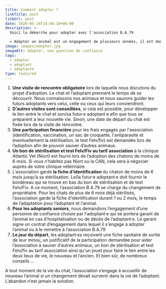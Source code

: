 ```yaml
---
title: Comment adopter ?
linkTitle: post
linkUrl: post
date: 2020-05-14T14:46:10+06:00
description: >-
  Voici la démarche pour adopter avec l'association B.A.79

  « Adopter un animal est un engagement de plusieurs années, il est donc nécessaire de prendre son temps avant de tenter l’aventure, elle n’en sera que plus belle. Un animal est un être sensible qui a des besoins (nourriture de qualité, câlins et soins vétérinaires …). L’adoptant est responsable de son bien-être. »  
image: images/adopter.jpg
imageAlt: adopter, une question de confiance
tags:
  - adopter
  - adoptant
  - adoptante
type: featured
---
```

1. **Une visite de rencontre obligatoire** lors de laquelle nous discutons du projet d’adoption. Le chat et l’adoptant prennent le temps de se découvrir. Nous connaissons nos animaux et nous saurons guider les futurs adoptants vers celui, celle ou ceux qui leurs conviendront.
2. **D’autres visites sont conseillées**, si cela est possible, pour développer le lien entre le chat et son/sa futur·e adoptant·e afin que tous se préparent à leur nouvelle vie. Sinon, une date de départ du chat est fixée lors de la visite de rencontre.
3. **Une participation financière** pour les frais engagés par l'association (identification, vaccination, un sac de croquette, l'antiparasite et éventuellement la stérilisation, le test Felv/fiv) est demandée lors de l’adoption afin de pouvoir sauver d’autres animaux.
4. **Un bon de stérilisation et test Felv/Fiv au tarif association** à la clinique Atlantic Vet (Niort) est fourni lors de l’adoption des chatons de moins de 6 mois. Si vous n’habitez pas Niort ou la CAN, cela sera à négocier auprès de votre clinique vétérinaire.
5. L’association garde **la fiche d’identification** du chaton de moins de 6 mois jusqu’à sa stérilisation. Le/la futur·e adoptant·e doit fournir le bordereau qui se trouve en bas du bon de stérilisation et de test Felv/Fiv. A ce moment, l’association B.A.79 se charge du changement de propriétaire. Pour les chats de plus de 6 mois déjà stérilisés, l’association garde la fiche d’identification durant 1 ou 2 mois, le temps de l’adaptation pour l’adoptant et l’animal.
6. **Pour les adoptants seniors**, nous demandons l’engagement d’une personne de confiance choisie par l'adoptant·e qui se portera garant de l’animal en cas d’hospitalisation ou de décès de l’adoptant·e. Le garant signe un contrat d’engagement dans lequel il s'engage à adopter l’animal ou à le remettre à l’association B.A.79
7. **Le jour du départ**, les adoptant·es reçoivent une fiche sanitaire de sortie de leur minou, un justificatif de la participation demandée pour aider l’association à sauver d’autres animaux, un bon de stérilisation et test Felv/fiv au tarif association ainsi qu'un jouet pour faire le lien entre les deux lieux de vie, le nouveau et l’ancien. Et bien sûr, de nombreux conseils …

A tout moment de la vie du chat, l’association s’engage à accueillir de nouveau l’animal si un changement devait survenir dans la vie de l’adoptant. L’abandon n’est jamais la solution.